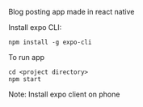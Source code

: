 Blog posting app made in react native

Install expo CLI:
```
npm install -g expo-cli
```

To run app
```
cd <project directory>
npm start
```

Note: Install expo client on phone
